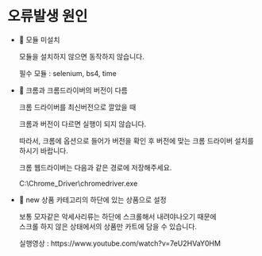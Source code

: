 <!DOCTYPE html>
<html>
    <head>
        <meta charset="utf-8"/>
    </head>
    <body>
        <h1>오류발생 원인</h1>
        <ul>
            <li>🚀 모듈 미설치</li>
            <p>모듈을 설치하지 않으면 동작하지 않습니다.</p>
            <p>필수 모듈 : selenium, bs4, time</p>
            <li>🚀 크롬과 크롬드라이버의 버전이 다름</li>
            <p>크롬 드라이버를 최신버전으로 깔았을 때 </p>
            <p>크롬과 버전이 다르면 실행이 되지 않습니다. </p>
            <p>따라서, 크롬에 옵션으로 들어가 버전을 확인 후 버전에 맞는 크롬 드라이버 설치를 하시기 바랍니다.</p>
            <p>크롬 웹드라이버는 다음과 같은 경로에 저장해주세요.</p>
            <p>C:\Chrome_Driver\chromedriver.exe</p>
            <li>🚀 new 상품 카테고리의 하단에 있는 상품으로 설정</li>
            <p>보통 모자같은 악세사리류는 하단에 스크롤해서 내려야나오기 때문에<br/>
            스크롤 하지 않은 상태에서의 상품만 카트에 담을 수 있습니다.</p>
            실행영상 : https://www.youtube.com/watch?v=7eU2HVaY0HM
